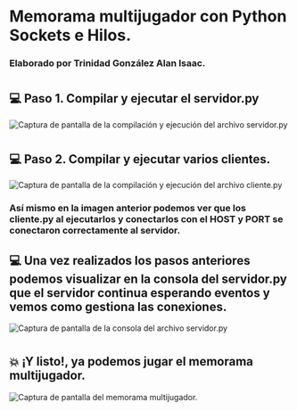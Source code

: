 # Memorama multijugador con Python Sockets e Hilos.
### Elaborado por Trinidad González Alan Isaac.
#
## :computer: Paso 1. Compilar y ejecutar el servidor.py
![Captura de pantalla de la compilación y ejecución del archivo servidor.py](https://github.com/AlanX-Lan/Practica-3-Memorama-con-Python-Sockets-e-Hilos/blob/main/Screenshots/1.png)
#
## :computer: Paso 2. Compilar y ejecutar varios clientes.
![Captura de pantalla de la compilación y ejecución del archivo cliente.py](https://github.com/AlanX-Lan/Practica-3-Memorama-con-Python-Sockets-e-Hilos/blob/main/Screenshots/2.png)
### Así mismo en la imagen anterior podemos ver que los cliente.py al ejecutarlos y conectarlos con el HOST y PORT se conectaron correctamente al servidor.
## :computer: Una vez realizados los pasos anteriores podemos visualizar en la consola del servidor.py que el servidor continua esperando eventos y vemos como gestiona las conexiones.
![Captura de pantalla de la consola del archivo servidor.py](https://github.com/AlanX-Lan/Practica-3-Memorama-con-Python-Sockets-e-Hilos/blob/main/Screenshots/3.png)
#
## :boom: ¡Y listo!, ya podemos jugar el memorama multijugador.
![Captura de pantalla del memorama multijugador.](https://github.com/AlanX-Lan/Practica-3-Memorama-con-Python-Sockets-e-Hilos/blob/main/Screenshots/4.png)
